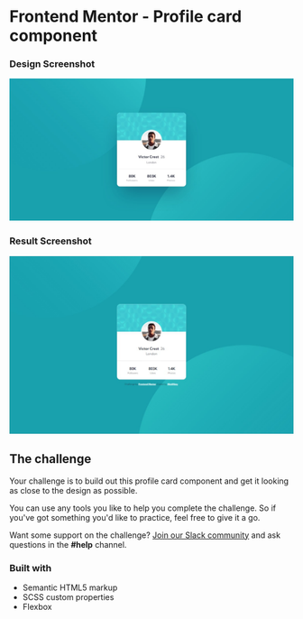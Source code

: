 # Frontend Mentor - Profile card component

### Design Screenshot

![](./design/desktop-design.jpg)

### Result Screenshot

![](./result-screen.png)

## The challenge

Your challenge is to build out this profile card component and get it looking as close to the design as possible.

You can use any tools you like to help you complete the challenge. So if you've got something you'd like to practice, feel free to give it a go.

Want some support on the challenge? [Join our Slack community](https://www.frontendmentor.io/slack) and ask questions in the **#help** channel.

### Built with

- Semantic HTML5 markup
- SCSS custom properties
- Flexbox
